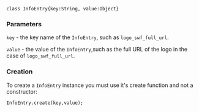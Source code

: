 
```
class InfoEntry{key:String, value:Object}
```

### Parameters ###

`key` - the key name of the `InfoEntry`, such as `logo_swf_full_url`.

`value` - the value of the `InfoEntry`,such as the full URL of the logo in the case of `logo_swf_full_url`.

### Creation ###

To create a `InfoEntry` instance you must use it's create function and not a constructor:

```
InfoEntry.create(key,value);
```